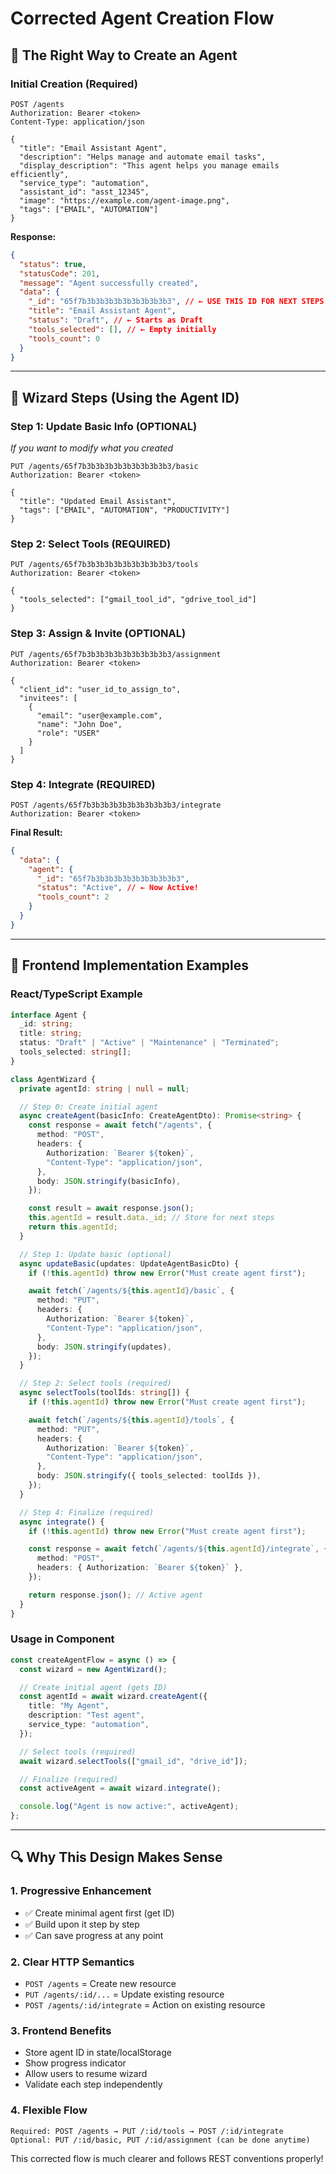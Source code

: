 # Corrected Agent Creation Flow

## 🎯 **The Right Way to Create an Agent**

### **Initial Creation (Required)**

```http
POST /agents
Authorization: Bearer <token>
Content-Type: application/json

{
  "title": "Email Assistant Agent",
  "description": "Helps manage and automate email tasks",
  "display_description": "This agent helps you manage emails efficiently",
  "service_type": "automation",
  "assistant_id": "asst_12345",
  "image": "https://example.com/agent-image.png",
  "tags": ["EMAIL", "AUTOMATION"]
}
```

**Response:**

```json
{
  "status": true,
  "statusCode": 201,
  "message": "Agent successfully created",
  "data": {
    "_id": "65f7b3b3b3b3b3b3b3b3b3b3", // ← USE THIS ID FOR NEXT STEPS
    "title": "Email Assistant Agent",
    "status": "Draft", // ← Starts as Draft
    "tools_selected": [], // ← Empty initially
    "tools_count": 0
  }
}
```

---

## 🔄 **Wizard Steps (Using the Agent ID)**

### **Step 1: Update Basic Info (OPTIONAL)**

_If you want to modify what you created_

```http
PUT /agents/65f7b3b3b3b3b3b3b3b3b3b3/basic
Authorization: Bearer <token>

{
  "title": "Updated Email Assistant",
  "tags": ["EMAIL", "AUTOMATION", "PRODUCTIVITY"]
}
```

### **Step 2: Select Tools (REQUIRED)**

```http
PUT /agents/65f7b3b3b3b3b3b3b3b3b3b3/tools
Authorization: Bearer <token>

{
  "tools_selected": ["gmail_tool_id", "gdrive_tool_id"]
}
```

### **Step 3: Assign & Invite (OPTIONAL)**

```http
PUT /agents/65f7b3b3b3b3b3b3b3b3b3b3/assignment
Authorization: Bearer <token>

{
  "client_id": "user_id_to_assign_to",
  "invitees": [
    {
      "email": "user@example.com",
      "name": "John Doe",
      "role": "USER"
    }
  ]
}
```

### **Step 4: Integrate (REQUIRED)**

```http
POST /agents/65f7b3b3b3b3b3b3b3b3b3b3/integrate
Authorization: Bearer <token>
```

**Final Result:**

```json
{
  "data": {
    "agent": {
      "_id": "65f7b3b3b3b3b3b3b3b3b3b3",
      "status": "Active", // ← Now Active!
      "tools_count": 2
    }
  }
}
```

---

## 🎨 **Frontend Implementation Examples**

### **React/TypeScript Example**

```typescript
interface Agent {
  _id: string;
  title: string;
  status: "Draft" | "Active" | "Maintenance" | "Terminated";
  tools_selected: string[];
}

class AgentWizard {
  private agentId: string | null = null;

  // Step 0: Create initial agent
  async createAgent(basicInfo: CreateAgentDto): Promise<string> {
    const response = await fetch("/agents", {
      method: "POST",
      headers: {
        Authorization: `Bearer ${token}`,
        "Content-Type": "application/json",
      },
      body: JSON.stringify(basicInfo),
    });

    const result = await response.json();
    this.agentId = result.data._id; // Store for next steps
    return this.agentId;
  }

  // Step 1: Update basic (optional)
  async updateBasic(updates: UpdateAgentBasicDto) {
    if (!this.agentId) throw new Error("Must create agent first");

    await fetch(`/agents/${this.agentId}/basic`, {
      method: "PUT",
      headers: {
        Authorization: `Bearer ${token}`,
        "Content-Type": "application/json",
      },
      body: JSON.stringify(updates),
    });
  }

  // Step 2: Select tools (required)
  async selectTools(toolIds: string[]) {
    if (!this.agentId) throw new Error("Must create agent first");

    await fetch(`/agents/${this.agentId}/tools`, {
      method: "PUT",
      headers: {
        Authorization: `Bearer ${token}`,
        "Content-Type": "application/json",
      },
      body: JSON.stringify({ tools_selected: toolIds }),
    });
  }

  // Step 4: Finalize (required)
  async integrate() {
    if (!this.agentId) throw new Error("Must create agent first");

    const response = await fetch(`/agents/${this.agentId}/integrate`, {
      method: "POST",
      headers: { Authorization: `Bearer ${token}` },
    });

    return response.json(); // Active agent
  }
}
```

### **Usage in Component**

```typescript
const createAgentFlow = async () => {
  const wizard = new AgentWizard();

  // Create initial agent (gets ID)
  const agentId = await wizard.createAgent({
    title: "My Agent",
    description: "Test agent",
    service_type: "automation",
  });

  // Select tools (required)
  await wizard.selectTools(["gmail_id", "drive_id"]);

  // Finalize (required)
  const activeAgent = await wizard.integrate();

  console.log("Agent is now active:", activeAgent);
};
```

---

## 🔍 **Why This Design Makes Sense**

### **1. Progressive Enhancement**

- ✅ Create minimal agent first (get ID)
- ✅ Build upon it step by step
- ✅ Can save progress at any point

### **2. Clear HTTP Semantics**

- `POST /agents` = Create new resource
- `PUT /agents/:id/...` = Update existing resource
- `POST /agents/:id/integrate` = Action on existing resource

### **3. Frontend Benefits**

- Store agent ID in state/localStorage
- Show progress indicator
- Allow users to resume wizard
- Validate each step independently

### **4. Flexible Flow**

```
Required: POST /agents → PUT /:id/tools → POST /:id/integrate
Optional: PUT /:id/basic, PUT /:id/assignment (can be done anytime)
```

This corrected flow is much clearer and follows REST conventions properly!
